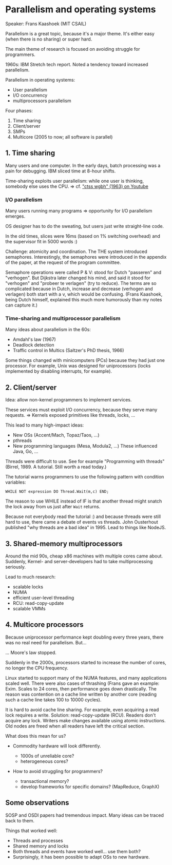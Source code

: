 Parallelism and operating systems
=================================

Speaker: Frans Kaashoek (MIT CSAIL)

Parallelism is a great topic, because it's a major theme. It's either easy (when
there is no sharing) or super hard.

The main theme of research is focused on avoiding struggle for programmers.

1960s: IBM Stretch tech report. Noted a tendency toward increased parallelism.

Parallelism in operating systems:

- User parallelism
- I/O concurrency
- multiprocessors parallelism

Four phases:

1. Time sharing
2. Client/server
3. SMPs
4. Multicore (2005 to now; all software is parallel)


## 1. Time sharing

Many users and one computer. In the early days, batch processing was a pain for
debugging. IBM sliced time at 8-hour shifts.

Time-sharing exploits user parallelism: while one user is thinking, somebody
else uses the CPU. => cf. ["ctss wgbh" (1963) on Youtube][timesharing]

[timesharing]: https://www.youtube.com/watch?v=Q07PhW5sCEk


### I/O parallelism

Many users running many programs => opportunity for I/O parallelism emerges.

OS designer has to do the sweating, but users just write straight-line code.

In the old times, slices were 16ms (based on 1% switching overhead) and the
supervisor fit in 5000 words :)

Challenge: atomicity and coordination. The THE system introduced semaphores.
Interestingly, the semaphores were introduced in the appendix of the paper, at
the request of the program committee.

Semaphore operations were called P & V: stood for Dutch "passeren" and
"verhogen". But Dijkstra later changed his mind, and said it stood for
"verhogen" and "probeer te verlagen" (try to reduce). The terms are so
complicated because in Dutch, increase and decrease (verhogen and verlagen) both
start with a v, which would be confusing. (Frans Kaashoek, being Dutch himself,
explained this much more humorously than my notes can capture it.)


### Time-sharing and multiprocessor parallelism

Many ideas about parallelism in the 60s:

- Amdahl's law (1967)
- Deadlock detection
- Traffic control in Multics (Saltzer's PhD thesis, 1966)

Some things changed with minicomputers (PCs) because they had just one
processor. For example, Unix was designed for uniprocessors (locks implemented
by disabling interrupts, for example).


## 2. Client/server

Idea: allow non-kernel programmers to implement services.

These services must exploit I/O concurrency, because they serve many requests.
=> Kernels exposed primitives like threads, locks, ...

This lead to many high-impact ideas:

- New OSs (Accent/Mach, Topaz/Taos, ...)
- pthreads
- New programming languages (Mesa, Modula2, ...) These influenced Java, Go, ...

Threads were difficult to use. See for example "Programming with threads"
(Birrel, 1989. A tutorial. Still worth a read today.)

The tutorial warns programmers to use the following pattern with condition
variables:

    WHILE NOT expression DO Thread.Wait(m,c) END;

The reason to use WHILE instead of IF is that another thread might snatch the
lock away from us just after `Wait` returns.

Because not everybody read the tutorial :) and because threads were still hard
to use, there came a debate of events vs threads. John Ousterhout published "why
threads are a bad idea" in 1995. Lead to things like NodeJS.


## 3. Shared-memory multiprocessors

Around the mid 90s, cheap x86 machines with multiple cores came about. Suddenly,
Kernel- and server-developers had to take multiprocessing seriously.

Lead to much research:

- scalable locks
- NUMA
- efficient user-level threading
- RCU: read-copy-update
- scalable VMMs


## 4. Multicore processors

Because uniprocessor performance kept doubling every three years, there was no
real need for parallelism. But...

... Moore's law stopped.

Suddenly in the 2000s, processors started to increase the number of cores, no
longer the CPU frequency.

Linux started to support many of the NUMA features, and many applications scaled
well. There were also cases of thrashing (Frans gave an example: Exim. Scales to
24 cores, then performance goes down drastically. The reason was contention on a
cache line written by another core (reading such a cache line takes 100 to 10000
cycles).

It is hard to avoid cache line sharing. For example, even acquiring a read lock
requires a write. Solution: read-copy-update (RCU). Readers don't acquire any
lock. Writers make changes available using atomic instructions. Old nodes are
freed when all readers have left the critical section.

What does this mean for us?

- Commodity hardware will look differently.
  - 1000s of unreliable core?
  - heterogeneous cores?

- How to avoid struggling for programmers?
  - transactional memory?
  - develop frameworks for specific domains? (MapReduce, GraphX)


## Some observations

SOSP and OSDI papers had tremendous impact. Many ideas can be traced back to
them.

Things that worked well:

- Threads and processes
- Shared memory and locks
- Both threads and events have worked well... use them both?
- Surprisingly, it has been possible to adapt OSs to new hardware.
